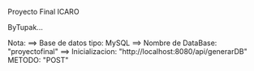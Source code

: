 Proyecto Final ICARO

ByTupak...


Nota:
==> Base de datos tipo: MySQL
==> Nombre de DataBase: "proyectofinal"
==> Inicializacion: "http://localhost:8080/api/generarDB" METODO: "POST"
